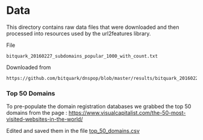 Data
====

This directory contains raw data files that were downloaded and then processed into
resources used by the url2features library.

File
```
bitquark_20160227_subdomains_popular_1000_with_count.txt
```
Downloaded from
```
https://github.com/bitquark/dnspop/blob/master/results/bitquark_20160227_subdomains_popular_1000_with_count
```


### Top 50 Domains

To pre-populate the domain registration databases we grabbed the top 50
domains from the page : https://www.visualcapitalist.com/the-50-most-visited-websites-in-the-world/

Edited and saved them in the file [top_50_domains.csv](top_50_domains.csv)



